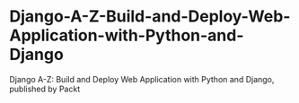 # Django-A-Z-Build-and-Deploy-Web-Application-with-Python-and-Django
Django A-Z: Build and Deploy Web Application with Python and Django, published by Packt
